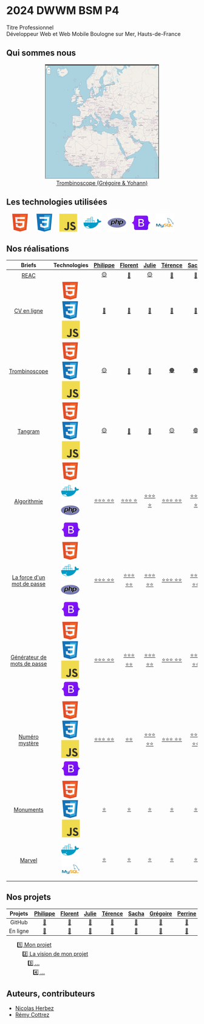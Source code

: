 # 2024 DWWM BSM P4

Titre Professionnel  
Développeur Web et Web Mobile
Boulogne sur Mer, Hauts-de-France

## Qui sommes nous

<figure>
    <div align="center">
        <a href="https://2024-dwwm-bsm-p4.github.io/trombi-gdu/">
            <img src="./img/trombi.png" alt="trombi.png" style="width: 300px !important;">
        </a>
    </div>
    <div align="center">
        <figcaption>
            <a href="https://2024-dwwm-bsm-p4.github.io/trombi-gdu/" align="center">Trombinoscope (Grégoire & Yohann)</a>
        </figcaption>
    </div>
</figure>

## Les technologies utilisées

&nbsp;&nbsp;
![img_html](./img/html.svg)
&nbsp;&nbsp;
![img_css](./img/css.svg)
&nbsp;&nbsp;
![img_javascript](./img/javascript.svg)
&nbsp;&nbsp;
![img_docker](./img/docker.svg)
&nbsp;&nbsp;
![img_php](./img/php.svg)
&nbsp;&nbsp;
![img_bootstrap](./img/bootstrap.svg)
&nbsp;&nbsp;
![img_mysql](./img/mysql.svg)

## Nos réalisations

| Briefs | Technologies | <a href="https://github.com/Pbourgeois62">Philippe</a> | <a href="https://github.com/Florent-Broutin">Florent</a> | <a href="https://github.com/Julie-Charles16">Julie</a> | <a href="https://github.com/Lembont">Térence</a> | <a href="https://github.com/sachadrmn">Sacha</a> | <a href="https://github.com/RetroGreg">Grégoire</a> | <a href="https://github.com/Perrine2023">Perrine</a> | <a href="https://github.com/max-devv">Maxence</a> | <a href="https://github.com/LamourMarine">Marine</a> | <a href="https://github.com/Aledorian">Alédorian</a> | <a href="https://github.com/Marylinelesaffre">Maryline</a> | <a href="https://github.com/bannik62">Yohann</a> |
| :----: | :----: | :----: | :----: | :----: | :----: | :----: | :----: | :----: | :----: | :----: | :----: | :----: | :----: |
| [REAC](https://github.com/2024-dwwm-bsm-p4/reac) |  | <a href="https://github.com/2024-dwwm-bsm-p4/cv-pbo">🟡</a> | <a href="https://github.com/2024-dwwm-bsm-p4/cv-fbr">🔴</a> | <a href="https://github.com/2024-dwwm-bsm-p4/cv-pbo">🟡</a> | <a href="https://github.com/2024-dwwm-bsm-p4/cv-ale">🔵</a> | <a href="https://github.com/2024-dwwm-bsm-p4/cv-fbr">🔴</a> | <a href="https://github.com/2024-dwwm-bsm-p4/cv-gdu">🟠</a> | <a href="https://github.com/2024-dwwm-bsm-p4/cv-ale">🔵</a> | <a href="https://github.com/2024-dwwm-bsm-p4/cv-fbr">🔴</a> | <a href="https://github.com/2024-dwwm-bsm-p4/cv-gdu">🟠</a> | <a href="https://github.com/2024-dwwm-bsm-p4/cv-ale">🔵</a> | <a href="https://github.com/2024-dwwm-bsm-p4/cv-gdu">🟠</a> | <a href="https://github.com/2024-dwwm-bsm-p4/cv-pbo">🟡</a> |
| [CV en ligne](https://github.com/2024-dwwm-bsm-p4/cv) | ![img_html](./img/html.svg)&nbsp;![img_css](./img/css.svg)&nbsp;![img_javascript](./img/javascript.svg) | <a href="https://2024-dwwm-bsm-p4.github.io/cv-pbo">🔗</a> | <a href="https://2024-dwwm-bsm-p4.github.io/cv-fbr">🔗</a> | <a href="https://2024-dwwm-bsm-p4.github.io/cv-jch">🔗</a> | <a href="https://2024-dwwm-bsm-p4.github.io/cv-tcr">🔗</a> | <a href="https://2024-dwwm-bsm-p4.github.io/cv-sdi">🔗</a> | <a href="https://2024-dwwm-bsm-p4.github.io/cv-gdu">🔗</a> | <a href="https://2024-dwwm-bsm-p4.github.io/cv-pee">🔗</a> | <a href="https://2024-dwwm-bsm-p4.github.io/cv-mhe">🔗</a> | <a href="https://2024-dwwm-bsm-p4.github.io/cv-mla">🔗</a> | <a href="https://2024-dwwm-bsm-p4.github.io/cv-ale">🔗</a> | <a href="https://2024-dwwm-bsm-p4.github.io/cv-mle">🔗</a> | <a href="https://2024-dwwm-bsm-p4.github.io/cv-yva">🔗</a> |
| [Trombinoscope](https://github.com/2024-dwwm-bsm-p4/trombi) | ![img_html](./img/html.svg)&nbsp;![img_css](./img/css.svg)&nbsp;![img_javascript](./img/javascript.svg) | <a href="https://2024-dwwm-bsm-p4.github.io/Trombi-MLA">🟡</a> | <a href="https://2024-dwwm-bsm-p4.github.io/trombi-fbr">🔴</a> | <a href="https://2024-dwwm-bsm-p4.github.io/trombi-mhe">🔵</a> | <a href="https://2024-dwwm-bsm-p4.github.io/trombi-tcr">🟠</a> | <a href="https://2024-dwwm-bsm-p4.github.io/trombi-tcr">🟠</a> | <a href="https://2024-dwwm-bsm-p4.github.io/trombi-gdu/">⚫</a> | <a href="https://2024-dwwm-bsm-p4.github.io/Trombi-mle/">🟢</a> | <a href="https://2024-dwwm-bsm-p4.github.io/trombi-mhe">🔵</a> | <a href="https://2024-dwwm-bsm-p4.github.io/Trombi-MLA">🟡</a> | <a href="https://2024-dwwm-bsm-p4.github.io/trombi-fbr">🔴</a> | <a href="https://2024-dwwm-bsm-p4.github.io/Trombi-mle/">🟢</a> | <a href="https://2024-dwwm-bsm-p4.github.io/trombi-gdu/">⚫</a> |
| [Tangram](https://github.com/2024-dwwm-bsm-p4/tangram) | ![img_html](./img/html.svg)&nbsp;![img_css](./img/css.svg)&nbsp;![img_javascript](./img/javascript.svg) | <a href="https://github.com/Lembont/Tangram-TC-PB-GD">🟡</a> | <a href="https://github.com/2024-dwwm-bsm-p4/tangram-mhe">🔴</a> | <a href="https://github.com/2024-dwwm-bsm-p4/tangram-mle">🔵</a> | <a href="https://github.com/Lembont/Tangram-TC-PB-GD">🟡</a> | <a href="https://github.com/2024-dwwm-bsm-p4/tangram-sdi.git">🟢</a> | <a href="https://github.com/Lembont/Tangram-TC-PB-GD">🟡</a> | <a href="https://github.com/2024-dwwm-bsm-p4/tangram-sdi.git">🟢</a> | <a href="https://github.com/2024-dwwm-bsm-p4/tangram-mhe">🔴</a> | <a href="https://github.com/2024-dwwm-bsm-p4/tangram-sdi.git">🟢</a> | <a href="https://github.com/2024-dwwm-bsm-p4/tangram-mle">🔵</a> | <a href="https://github.com/2024-dwwm-bsm-p4/tangram-mle">🔵</a> | <a href="https://github.com/2024-dwwm-bsm-p4/tangram-mhe">🔴</a> |
| [Algorithmie](https://github.com/2024-dwwm-bsm-p4/algorithm) | ![img_html](./img/html.svg)&nbsp;![img_docker](./img/docker.svg)&nbsp;![img_php](./img/php.svg)&nbsp;![img_bootstrap](./img/bootstrap.svg) | <a href="https://github.com/2024-dwwm-bsm-p4/algorithm-pbo">⭐⭐⭐  ⭐⭐</a> | <a href="https://github.com/2024-dwwm-bsm-p4/algorithm-fbr">⭐⭐⭐  ⭐</a> | <a href="https://github.com/2024-dwwm-bsm-p4/algorithm-jch">⭐⭐⭐  ⭐</a> | <a href="https://github.com/2024-dwwm-bsm-p4/algorithm-tcr">⭐⭐⭐  ⭐⭐</a> | <a href="https://github.com/2024-dwwm-bsm-p4/algorithm-sdi">⭐⭐⭐  ⭐</a> | <a href="https://github.com/2024-dwwm-bsm-p4/algorithm-gdu">⭐⭐⭐  ⭐⭐</a> | <a href="https://github.com/2024-dwwm-bsm-p4/algorithm-pee">⭐⭐⭐</a> | <a href="https://github.com/2024-dwwm-bsm-p4/algorithm-mhe">⭐⭐⭐</a> | <a href="https://github.com/2024-dwwm-bsm-p4/algorithm-mla">⭐⭐⭐</a> | <a href="https://github.com/2024-dwwm-bsm-p4/algorithm-ale">⭐⭐⭐  ⭐⭐</a> | <a href="https://github.com/2024-dwwm-bsm-p4/algorithm-mle">⭐⭐⭐  ⭐</a> | <a href="https://github.com/2024-dwwm-bsm-p4/algorithm-yva">⭐⭐⭐</a> |
| [La force d'un mot de passe](https://github.com/2024-dwwm-bsm-p4/password-strength) | ![img_html](./img/html.svg)&nbsp;![img_docker](./img/docker.svg)&nbsp;![img_php](./img/php.svg)&nbsp;![img_bootstrap](./img/bootstrap.svg) | <a href="https://github.com/2024-dwwm-bsm-p4/password-strength-nhe">⭐⭐⭐  ⭐⭐</a> | <a href="https://github.com/2024-dwwm-bsm-p4/password-strength-nhe">⭐⭐⭐  ⭐⭐</a> | <a href="https://github.com/2024-dwwm-bsm-p4/password-strength-nhe">⭐⭐⭐  ⭐⭐</a> | <a href="https://github.com/2024-dwwm-bsm-p4/password-strength-nhe">⭐⭐⭐  ⭐⭐</a> | <a href="https://github.com/2024-dwwm-bsm-p4/password-strength-nhe">⭐⭐⭐  ⭐⭐</a> | <a href="https://github.com/2024-dwwm-bsm-p4/password-strength-nhe">⭐⭐⭐  ⭐⭐</a> | <a href="https://github.com/2024-dwwm-bsm-p4/password-strength-nhe">⭐⭐⭐  ⭐⭐</a> | <a href="https://github.com/2024-dwwm-bsm-p4/password-strength-nhe">⭐⭐⭐  ⭐⭐</a> | <a href="https://github.com/2024-dwwm-bsm-p4/password-strength-nhe">⭐⭐⭐  ⭐⭐</a> | <a href="https://github.com/2024-dwwm-bsm-p4/password-strength-nhe">⭐⭐⭐  ⭐⭐</a> | <a href="https://github.com/2024-dwwm-bsm-p4/password-strength-nhe">⭐⭐⭐  ⭐⭐</a> | <a href="https://github.com/2024-dwwm-bsm-p4/password-strength-nhe">⭐⭐⭐  ⭐⭐</a> |
| [Générateur de mots de passe](https://github.com/2024-dwwm-bsm-p4/password-generator) | ![img_html](./img/html.svg)&nbsp;![img_css](./img/css.svg)&nbsp;![img_javascript](./img/javascript.svg)&nbsp;![img_bootstrap](./img/bootstrap.svg) | <a href="https://github.com/2024-dwwm-bsm-p4/password-generator-pbo">⭐⭐⭐  ⭐⭐</a> | <a href="https://github.com/2024-dwwm-bsm-p4/password-generator-fbr">⭐⭐⭐  ⭐⭐</a> | <a href="https://github.com/2024-dwwm-bsm-p4/password-generator-jch">⭐⭐⭐  ⭐⭐</a> | <a href="https://github.com/2024-dwwm-bsm-p4/password-generator-tcr">⭐⭐⭐  ⭐⭐</a> | <a href="https://github.com/2024-dwwm-bsm-p4/password-generator-sdi">⭐⭐⭐  ⭐⭐</a> | <a href="https://github.com/2024-dwwm-bsm-p4/password-generator-gdu">⭐⭐⭐  ⭐⭐</a> | <a href="https://github.com/2024-dwwm-bsm-p4/password-generator-pee">⭐⭐⭐  ⭐⭐</a> | <a href="https://github.com/2024-dwwm-bsm-p4/password-generator-mhe">⭐⭐⭐  ⭐⭐</a> | <a href="https://github.com/2024-dwwm-bsm-p4/password-generator-mla">⭐⭐⭐  ⭐⭐</a> | <a href="https://github.com/2024-dwwm-bsm-p4/password-generator-ale">⭐⭐⭐  ⭐⭐</a> | <a href="https://github.com/2024-dwwm-bsm-p4/password-generator-mle">⭐⭐⭐  ⭐⭐</a> | <a href="https://github.com/2024-dwwm-bsm-p4/password-generator-yva">⭐⭐⭐  ⭐⭐</a> |
| [Numéro mystère](https://github.com/2024-dwwm-bsm-p4/mystery-number) | ![img_html](./img/html.svg)&nbsp;![img_css](./img/css.svg)&nbsp;![img_javascript](./img/javascript.svg)&nbsp;![img_bootstrap](./img/bootstrap.svg) | <a href="https://github.com/2024-dwwm-bsm-p4/mystery-number-pbo">⭐⭐⭐  ⭐⭐</a> | <a href="https://github.com/2024-dwwm-bsm-p4/mystery-number-fbr">⭐⭐</a> | <a href="https://github.com/2024-dwwm-bsm-p4/mystery-number-jch">⭐⭐⭐  ⭐⭐</a> | <a href="https://github.com/2024-dwwm-bsm-p4/mystery-number-tcr">⭐⭐⭐  ⭐⭐</a> | <a href="https://github.com/2024-dwwm-bsm-p4/mystery-number-sdi">⭐⭐⭐  ⭐⭐</a> | <a href="https://github.com/2024-dwwm-bsm-p4/mystery-number-gdu">⭐⭐⭐  ⭐⭐</a> | <a href="https://github.com/2024-dwwm-bsm-p4/mystery-number-pee">⭐⭐⭐  ⭐</a> | <a href="https://github.com/2024-dwwm-bsm-p4/mystery-number-mhe">⭐⭐⭐  ⭐⭐</a> | <a href="https://github.com/2024-dwwm-bsm-p4/mystery-number-mla">⭐⭐⭐  ⭐⭐</a> | <a href="https://github.com/2024-dwwm-bsm-p4/mystery-number-ale">⭐⭐⭐  ⭐⭐</a> | <a href="https://github.com/2024-dwwm-bsm-p4/mystery-number-mle">⭐⭐⭐  ⭐</a> | <a href="https://github.com/2024-dwwm-bsm-p4/mystery-number-yva">⭐⭐⭐  ⭐⭐</a> |
| [Monuments](https://github.com/2024-dwwm-bsm-p4/monuments) | ![img_html](./img/html.svg)&nbsp;![img_css](./img/css.svg)&nbsp;![img_javascript](./img/javascript.svg) | <a href="https://github.com/2024-dwwm-bsm-p4/monuments-pbo">⭐</a> | <a href="https://github.com/2024-dwwm-bsm-p4/monuments-fbr">⭐</a> | <a href="https://github.com/2024-dwwm-bsm-p4/monuments-jch">⭐</a> | <a href="https://github.com/2024-dwwm-bsm-p4/monuments-tcr">⭐</a> | <a href="https://github.com/2024-dwwm-bsm-p4/monuments-sdi">⭐</a> | <a href="https://github.com/2024-dwwm-bsm-p4/monuments-gdu">⭐</a> | <a href="https://github.com/2024-dwwm-bsm-p4/monuments-pee">⭐</a> | <a href="https://github.com/2024-dwwm-bsm-p4/monuments-mhe">⭐</a> | <a href="https://github.com/2024-dwwm-bsm-p4/monuments-mla">⭐</a> | <a href="https://github.com/2024-dwwm-bsm-p4/monuments-ale">⭐</a> | <a href="https://github.com/2024-dwwm-bsm-p4/monuments-mle">⭐</a> | <a href="https://github.com/2024-dwwm-bsm-p4/monuments-yva">⭐</a> |
| [Marvel](https://github.com/2024-dwwm-bsm-p4/marvel) | ![img_docker](./img/docker.svg)&nbsp;![img_mysql](./img/mysql.svg)| <a href="https://github.com/2024-dwwm-bsm-p4/marvel-pbo">⭐</a> | <a href="https://github.com/2024-dwwm-bsm-p4/marvel-fbr">⭐</a> | <a href="https://github.com/2024-dwwm-bsm-p4/marvel-jch">⭐</a> | <a href="https://github.com/2024-dwwm-bsm-p4/marvel-tcr">⭐</a> | <a href="https://github.com/2024-dwwm-bsm-p4/marvel-sdi">⭐</a> | <a href="https://github.com/2024-dwwm-bsm-p4/marvel-gdu">⭐</a> | <a href="https://github.com/2024-dwwm-bsm-p4/marvel-pee">⭐</a> | <a href="https://github.com/2024-dwwm-bsm-p4/marvel-mhe">⭐</a> | <a href="https://github.com/2024-dwwm-bsm-p4/marvel-mla">⭐</a> | <a href="https://github.com/2024-dwwm-bsm-p4/marvel-ale">⭐</a> | <a href="https://github.com/2024-dwwm-bsm-p4/marvel-mle">⭐</a> | <a href="https://github.com/2024-dwwm-bsm-p4/marvel-yva">⭐</a> |

## Nos projets

| Projets | <a href="https://github.com/Pbourgeois62">Philippe</a> | <a href="https://github.com/Florent-Broutin">Florent</a> | <a href="https://github.com/Julie-Charles16">Julie</a> | <a href="https://github.com/Lembont">Térence</a> | <a href="https://github.com/sachadrmn">Sacha</a> | <a href="https://github.com/RetroGreg">Grégoire</a> | <a href="https://github.com/Perrine2023">Perrine</a> | <a href="https://github.com/max-devv">Maxence</a> | <a href="https://github.com/LamourMarine">Marine</a> | <a href="https://github.com/Aledorian">Alédorian</a> | <a href="https://github.com/Marylinelesaffre">Maryline</a> | <a href="https://github.com/bannik62">Yohann</a> |
| :----: | :----: | :----: | :----: | :----: | :----: | :----: | :----: | :----: | :----: | :----: | :----: | :----: |
| GitHub | <a href="https://github.com/2024-dwwm-bsm-p4/project-pbo">🔗</a> | <a href="https://github.com/2024-dwwm-bsm-p4/project-fbr">🔗</a> | <a href="https://github.com/2024-dwwm-bsm-p4/project-jch">🔗</a> | <a href="https://github.com/2024-dwwm-bsm-p4/project-tcr">🔗</a> | <a href="https://github.com/2024-dwwm-bsm-p4/project-sdi">🔗</a> | <a href="https://github.com/2024-dwwm-bsm-p4/project-gdu">🔗</a> | <a href="https://github.com/2024-dwwm-bsm-p4/project-pee">🔗</a> | <a href="https://github.com/2024-dwwm-bsm-p4/project-mhe">🔗</a> | <a href="https://github.com/2024-dwwm-bsm-p4/project-mla">🔗</a> | <a href="https://github.com/2024-dwwm-bsm-p4/project-ale">🔗</a> | <a href="https://github.com/2024-dwwm-bsm-p4/project-mle">🔗</a> | <a href="https://github.com/2024-dwwm-bsm-p4/project-yva">🔗</a> |
| En&nbsp;ligne | <a href="#">🔗</a> | <a href="#">🔗</a> | <a href="#">🔗</a> | <a href="#">🔗</a> | <a href="#">🔗</a> | <a href="#">🔗</a> | <a href="#">🔗</a> | <a href="#">🔗</a> | <a href="#">🔗</a> | <a href="#">🔗</a> | <a href="#">🔗</a> | <a href="#">🔗</a> |

<!-- &emsp;Briefs :   -->
&emsp;&emsp;[1️⃣ Mon projet](https://github.com/2024-dwwm-bsm-p4/my-project)  
&emsp;&emsp;&emsp;[2️⃣ La vision de mon projet](https://github.com/2024-dwwm-bsm-p4/my-vision)  
&emsp;&emsp;&emsp;&emsp;[3️⃣ ...](https://github.com/2024-dwwm-bsm-p4)  
&emsp;&emsp;&emsp;&emsp;&emsp;[4️⃣ ...](https://github.com/2024-dwwm-bsm-p4)  

<!-- ## Notre avancée

<figure>
    <div align="center">
        <a href="#">
            <img src="png" alt="png" style="width: 300px !important;">
        </a>
    </div>
    <div align="center">
        <figcaption>
            <a href="#" align="center">Arbre de compétences</a>
        </figcaption>
    </div>
</figure> -->

## Auteurs, contributeurs

* [Nicolas Herbez](https://github.com/nicolas-herbez)
* [Rémy Cottrez](https://github.com/RemyCTRZ)
